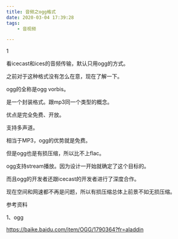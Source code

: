 ```yaml
---
title: 音频之ogg格式
date: 2020-03-04 17:39:28
tags:
	- 音视频

---
```


1

看icecast和ices的音频传输，默认只用ogg的方式。

之前对于这种格式没有怎么在意，现在了解一下。

ogg的全称是ogg vorbis。

是一个封装格式。跟mp3同一个类型的概念。

优点是完全免费、开放。

支持多声道。

相当于MP3，ogg的优势就是免费。

但是ogg也是有损压缩，所以比不上flac。

ogg支持stream播放。因为设计一开始就确定了这个目标的。

而且ogg的开发者还跟icecast的开发者进行了深度合作。



现在空间和网速都不再是问题，所以有损压缩总体上前景不如无损压缩。





参考资料

1、ogg

https://baike.baidu.com/item/OGG/1790364?fr=aladdin